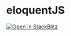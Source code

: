 # eloquentJS

[![Open in StackBlitz](https://developer.stackblitz.com/img/open_in_stackblitz.svg)](https://stackblitz.com/~/github.com/MarkGrivainis/eloquentJS)
